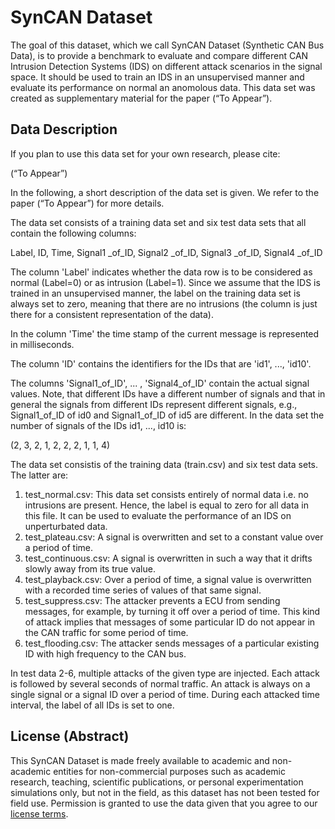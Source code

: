 # SynCAN Dataset 

The goal of this dataset, which we call SynCAN Dataset (Synthetic CAN Bus Data), is to provide a benchmark to evaluate and compare different CAN Intrusion Detection Systems (IDS) on different attack scenarios in the signal space. It should be used to train an IDS in an unsupervised manner and evaluate its performance on normal an anomolous data. This data set was created as supplementary material for the paper (“To Appear”).

## Data Description

If you plan to use this data set for your own research, please cite:

(“To Appear”)

In the following, a short description of the data set is given. We refer to the paper (“To Appear”) for more details. 

The data set consists of a training data set and six test data sets that all contain the following columns: 

Label,  ID,  Time,  Signal1 _of_ID,  Signal2 _of_ID,  Signal3 _of_ID,  Signal4 _of_ID

The column 'Label' indicates whether the data row is to be considered as normal (Label=0) or as intrusion (Label=1). Since we assume that the IDS is trained in an unsupervised manner, the label on the training data set is always set to zero, meaning that there are no intrusions (the column is just there for a consistent representation of the data).

In the column 'Time' the time stamp of the current message is represented in milliseconds. 

The column 'ID' contains the identifiers for the IDs that are 'id1', ..., 'id10'.

The columns 'Signal1_of_ID', ... , 'Signal4_of_ID' contain the actual signal values. Note, that different IDs have a different number of signals and that in general the signals from different IDs represent different signals, e.g., Signal1_of_ID of id0 and Signal1_of_ID of id5 are different. 
In the data set the number of signals of the IDs id1, ..., id10 is: 

(2, 3, 2, 1, 2, 2, 2, 1, 1, 4) 

The data set consistis of the training data (train.csv) and six test data sets. The latter are: 

1. test_normal.csv: This data set consists entirely of normal data i.e. no intrusions are present. Hence, the label is equal to zero for all data in this file. It can be used to evaluate the performance of an IDS on unperturbated data.
2. test_plateau.csv: A signal is overwritten and set to a constant value over a period of time. 
3. test_continuous.csv: A signal is overwritten in such a way that it drifts slowly away from its true value. 
4. test_playback.csv: Over a period of time, a signal value is overwritten with a recorded time series of values of that same signal. 
5. test_suppress.csv: The attacker prevents a ECU from sending messages, for example, by turning it off over a period of time. This kind of attack implies that messages of some particular ID do not appear in the CAN traffic for some period of time.
6. test_flooding.csv: The attacker sends messages of a particular existing ID with high frequency to the CAN bus.

In test data 2-6, multiple attacks of the given type are injected. Each attack is followed by several seconds of normal traffic. An attack is always on a single signal or a signal ID over a period of time. During each attacked time interval, the label of all IDs is set to one. 

## License (Abstract)

This SynCAN Dataset is made freely available to academic and non-academic entities for non-commercial purposes such as academic research, teaching, scientific publications, or personal experimentation simulations only, but not in the field, as this dataset has not been tested for field use. Permission is granted to use the data given that you agree to our [license terms](https://github.com/etas/SynCAN/blob/master/License%20terms.txt).

